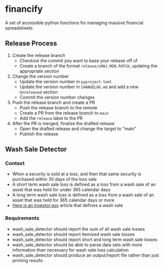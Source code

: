 # financify
A set of accessible python functions for managing massive financial spreadsheets

## Release Process

1. Create the release branch
    - Checkout the commit you want to base your release off of
    - Create a branch of the format `release/vMAJ.MIN.PATCH`, updating the appropriate section
2. Change the version number
    - Update the version number in `pyproject.toml`
    - Update the version number in `CHANGELOG.md` and add a new `Unreleased` section
    - Commit the version number changes
3. Push the release branch and create a PR
    - Push the release branch to the remote
    - Create a PR from the release branch to `main`
    - Add the `release` label to the PR
4. After the PR is merged, finalize the drafted release
    - Open the drafted release and change the target to "main"
    - Publish the release

## Wash Sale Detector

### Context

- When a security is sold at a loss, and then that same security is purchased within 30 days of the loss sale
- A short term wash sale loss is defined as a loss from a wash sale of an asset that was held for under 365 calendar days
- A long term wash sale loss is defined as a loss from a wash sale of an asset that was held for 365 calendar days or more
- [Here is an investor.gov](https://www.investor.gov/introduction-investing/investing-basics/glossary/wash-sales#:~:text=A%20wash%20sale%20occurs%20when,to%20buy%20substantially%20identical%20securities) article that defines a wash sale

### Requirements

- wash_sale_detector should report the sum of all wash sale losses
- wash_sale_detector should report itemized wash sale losses
- wash_sale_detector should report short and long term wash sale losses
- wash_sale_detector should be able to parse data sets with more information than necessary for wash sale loss calculation
- wash_sale_detector should produce an output/report file rather than just printing results